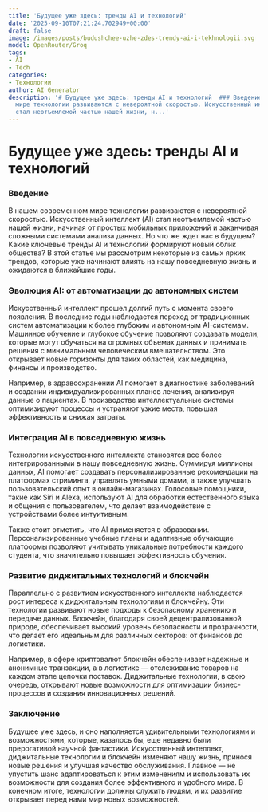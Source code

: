 ```yaml
---
title: 'Будущее уже здесь: тренды AI и технологий'
date: '2025-09-10T07:21:24.702949+00:00'
draft: false
image: /images/posts/budushchee-uzhe-zdes-trendy-ai-i-tekhnologii.svg
model: OpenRouter/Groq
tags:
- AI
- Tech
categories:
- Технологии
author: AI Generator
description: '# Будущее уже здесь: тренды AI и технологий  ### Введение  В нашем современном
  мире технологии развиваются с невероятной скоростью. Искусственный интеллект (AI)
  стал неотъемлемой частью нашей жизни, н...'
---
```


# Будущее уже здесь: тренды AI и технологий

### Введение

В нашем современном мире технологии развиваются с невероятной скоростью. Искусственный интеллект (AI) стал неотъемлемой частью нашей жизни, начиная от простых мобильных приложений и заканчивая сложными системами анализа данных. Но что же ждет нас в будущем? Какие ключевые тренды AI и технологий формируют новый облик общества? В этой статье мы рассмотрим некоторые из самых ярких трендов, которые уже начинают влиять на нашу повседневную жизнь и ожидаются в ближайшие годы.

### Эволюция AI: от автоматизации до автономных систем

Искусственный интеллект прошел долгий путь с момента своего появления. В последние годы наблюдается переход от традиционных систем автоматизации к более глубоким и автономным AI-системам. Машинное обучение и глубокое обучение позволяют создавать модели, которые могут обучаться на огромных объемах данных и принимать решения с минимальным человеческим вмешательством. Это открывает новые горизонты для таких областей, как медицина, финансы и производство.

Например, в здравоохранении AI помогает в диагностике заболеваний и создании индивидуализированных планов лечения, анализируя данные о пациентах. В производстве интеллектуальные системы оптимизируют процессы и устраняют узкие места, повышая эффективность и снижая затраты.

### Интеграция AI в повседневную жизнь

Технологии искусственного интеллекта становятся все более интегрированными в нашу повседневную жизнь. Суммируя миллионы данных, AI помогает создавать персонализированные рекомендации на платформах стриминга, управлять умными домами, а также улучшать пользовательский опыт в онлайн-магазинах. Голосовые помощники, такие как Siri и Alexa, используют AI для обработки естественного языка и общения с пользователем, что делает взаимодействие с устройствами более интуитивным.

Также стоит отметить, что AI применяется в образовании. Персонализированные учебные планы и адаптивные обучающие платформы позволяют учитывать уникальные потребности каждого студента, что значительно повышает эффективность обучения.

### Развитие диджитальных технологий и блокчейн

Параллельно с развитием искусственного интеллекта наблюдается рост интереса к диджитальным технологиям и блокчейну. Эти технологии развивают новые подходы к безопасному хранению и передаче данных. Блокчейн, благодаря своей децентрализованной природе, обеспечивает высокий уровень безопасности и прозрачности, что делает его идеальным для различных секторов: от финансов до логистики.

Например, в сфере криптовалют блокчейн обеспечивает надежные и анонимные транзакции, а в логистике — отслеживание товаров на каждом этапе цепочки поставок. Диджитальные технологии, в свою очередь, открывают новые возможности для оптимизации бизнес-процессов и создания инновационных решений.

### Заключение

Будущее уже здесь, и оно наполняется удивительными технологиями и возможностями, которые, казалось бы, еще недавно были прерогативой научной фантастики. Искусственный интеллект, диджитальные технологии и блокчейн изменяют нашу жизнь, принося новые решения и улучшая качество обслуживания. Главное — не упустить шанс адаптироваться к этим изменениям и использовать их возможности для создания более эффективного и удобного мира. В конечном итоге, технологии должны служить людям, и их развитие открывает перед нами мир новых возможностей.
